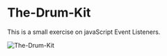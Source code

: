 # The-Drum-Kit

This is a small exercise on javaScript Event Listeners.

![The-Drum-Kit](https://user-images.githubusercontent.com/61384878/125668919-d395cece-f7d7-4613-bd49-ad38ea71f12a.png)
